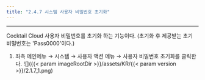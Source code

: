 ```yaml
---
title: "2.4.7 시스템 사용자 비밀번호 초기화"
---
```


---

Cocktail Cloud 사용자 비밀번호를 초기화 하는 기능이다. (초기화 후 제공받는 초기 비밀번호는 'Pass0000'이다.)

1. 좌측 메인메뉴 → 시스템 → 사용자 액션 메뉴 → 사용자 비밀번호 초기화를 클릭한다.
![]({{< param imageRootDir >}}/assets/KR/{{< param version >}}/2.1.7_1.png)
